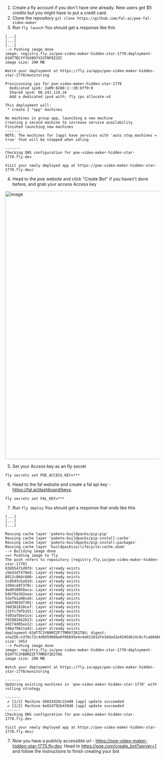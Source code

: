 1) Create a fly account if you don't have one already. New users get $5 credits but you might have to put a credit card.
2) Clone the repository `git clone https://github.com/fal-ai/poe-fal-video-maker`
3) Run `fly launch`
You should get a response like this 

```
[...]
[...]
[...]
--> Pushing image done
image: registry.fly.io/poe-video-maker-hidden-star-1770:deployment-01HTTBCYYYGX897V2XTNF0Z3ZC
image size: 290 MB

Watch your deployment at https://fly.io/apps/poe-video-maker-hidden-star-1770/monitoring

Provisioning ips for poe-video-maker-hidden-star-1770
  Dedicated ipv6: 2a09:8280:1::30:bff9:0
  Shared ipv4: 66.241.124.24
  Add a dedicated ipv4 with: fly ips allocate-v4

This deployment will:
 * create 2 "app" machines

No machines in group app, launching a new machine
Creating a second machine to increase service availability
Finished launching new machines
-------
NOTE: The machines for [app] have services with 'auto_stop_machines = true' that will be stopped when idling

-------
Checking DNS configuration for poe-video-maker-hidden-star-1770.fly.dev

Visit your newly deployed app at https://poe-video-maker-hidden-star-1770.fly.dev/
```
4) Head to the poe website and click "Create Bot" if you haven't done before, and grab your access Access key
   
<img width="874" alt="image" src="https://github.com/fal-ai/poe-fal-video-maker/assets/1714827/e78e2918-d275-4b21-abcf-dae6b68b2e16">

5) Set your Access key as an fly secret 

```
fly secrets set POE_ACCESS_KEY=***
```

6) Head to the fal website and create a fal api key - https://fal.ai/dashboard/keys.
```
fly secrets set FAL_KEY=***
```

7) Run `fly deploy`
You should get a response that ends like this 
```
[...]
[...]
[...]

Reusing cache layer 'paketo-buildpacks/pip:pip'
Reusing cache layer 'paketo-buildpacks/pip-install:cache'
Reusing cache layer 'paketo-buildpacks/pip-install:packages'
Reusing cache layer 'buildpacksio/lifecycle:cache.sbom'
--> Building image done
==> Pushing image to fly
The push refers to repository [registry.fly.io/poe-video-maker-hidden-star-1770]
83d85471d9f8: Layer already exists 
cbbd1d7478e6: Layer already exists 
8812c86dc680: Layer already exists 
1c0b93cba910: Layer already exists 
1d94ce8f370c: Layer already exists 
9ed018058aca: Layer already exists 
b4b70a3d2eaa: Layer already exists 
52efb1a98ceb: Layer already exists 
1eb5983d7301: Layer already exists 
39d381810cef: Layer already exists 
115fc79fb3d1: Layer already exists 
fd93afbbe1ce: Layer already exists 
f92983442b23: Layer already exists 
4d274d05ee12: Layer already exists 
548a79621a42: Layer already exists 
deployment-01HTTC3YB0MZZF7TMR97ZK2T8G: digest: sha256:e3f8c72c4d0d59080a0f06b95e4c4e03101d7e3ddad1e4245db14c6cfca664b0 size: 3453
--> Pushing image done
image: registry.fly.io/poe-video-maker-hidden-star-1770:deployment-01HTTC3YB0MZZF7TMR97ZK2T8G
image size: 290 MB

Watch your deployment at https://fly.io/apps/poe-video-maker-hidden-star-1770/monitoring

-------
Updating existing machines in 'poe-video-maker-hidden-star-1770' with rolling strategy

-------
 ✔ [1/2] Machine 56833d20c22e98 [app] update succeeded
 ✔ [2/2] Machine 6e824792b439d8 [app] update succeeded
-------
Checking DNS configuration for poe-video-maker-hidden-star-1770.fly.dev

Visit your newly deployed app at https://poe-video-maker-hidden-star-1770.fly.dev/
```
7) Now you have a publicly accessible url - https://poe-video-maker-hidden-star-1770.fly.dev. Head to https://poe.com/create_bot?server=1 and follow the instructions to finish creating your bot 
